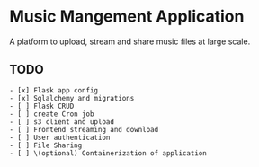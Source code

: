 # Music Mangement Application

A platform to upload, stream and share music files at large scale.

## TODO

    - [x] Flask app config
    - [x] Sqlalchemy and migrations
    - [ ] Flask CRUD
    - [ ] create Cron job
    - [ ] s3 client and upload
    - [ ] Frontend streaming and download
    - [ ] User authentication
    - [ ] File Sharing
    - [ ] \(optional) Containerization of application
